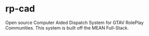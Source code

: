 # rp-cad
Open source Computer Aided Dispatch System for GTAV RolePlay Communities. This system is built off the MEAN Full-Stack.
